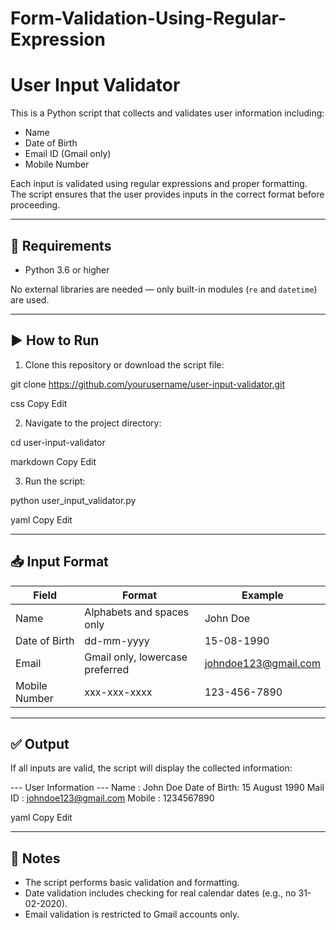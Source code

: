 # Form-Validation-Using-Regular-Expression
# User Input Validator

This is a Python script that collects and validates user information including:

- Name
- Date of Birth
- Email ID (Gmail only)
- Mobile Number

Each input is validated using regular expressions and proper formatting. The script ensures that the user provides inputs in the correct format before proceeding.

---

## 🧰 Requirements

- Python 3.6 or higher

No external libraries are needed — only built-in modules (`re` and `datetime`) are used.

---

## ▶️ How to Run

1. Clone this repository or download the script file:

git clone https://github.com/yourusername/user-input-validator.git

css
Copy
Edit

2. Navigate to the project directory:

cd user-input-validator

markdown
Copy
Edit

3. Run the script:

python user_input_validator.py

yaml
Copy
Edit

---

## 📥 Input Format

| Field         | Format                          | Example               |
|---------------|----------------------------------|-----------------------|
| Name          | Alphabets and spaces only       | John Doe              |
| Date of Birth | dd-mm-yyyy                      | 15-08-1990            |
| Email         | Gmail only, lowercase preferred | johndoe123@gmail.com  |
| Mobile Number | xxx-xxx-xxxx                    | 123-456-7890          |

---

## ✅ Output

If all inputs are valid, the script will display the collected information:

--- User Information --- Name : John Doe Date of Birth: 15 August 1990 Mail ID : johndoe123@gmail.com Mobile : 1234567890

yaml
Copy
Edit

---

## 📌 Notes

- The script performs basic validation and formatting.
- Date validation includes checking for real calendar dates (e.g., no 31-02-2020).
- Email validation is restricted to Gmail accounts only.



